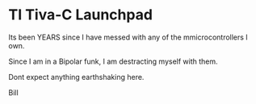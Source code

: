 # TI Tiva-C Launchpad

Its been YEARS since I have messed with any of the mmicrocontrollers I own.

Since I am in a Bipolar funk, I am destracting myself with them.

Dont expect anything earthshaking here.

Bill